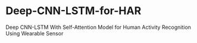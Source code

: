 # Deep-CNN-LSTM-for-HAR
Deep CNN-LSTM With Self-Attention Model for Human Activity Recognition Using Wearable Sensor
